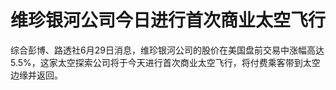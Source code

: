 

# 维珍银河公司今日进行首次商业太空飞行

综合彭博、路透社6月29日消息，维珍银河公司的股价在美国盘前交易中涨幅高达5.5%，这家太空探索公司将于今天进行首次商业太空飞行，将付费乘客带到太空边缘并返回。

